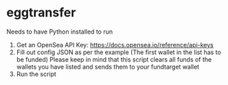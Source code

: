 # eggtransfer

Needs to have Python installed to run

 1. Get an OpenSea API Key: https://docs.opensea.io/reference/api-keys
 2. Fill out config JSON as per the example (The first wallet in the list has to be funded)
Please keep in mind that this script clears all funds of the wallets you have listed and sends them to your fundtarget wallet
 3. Run the script

